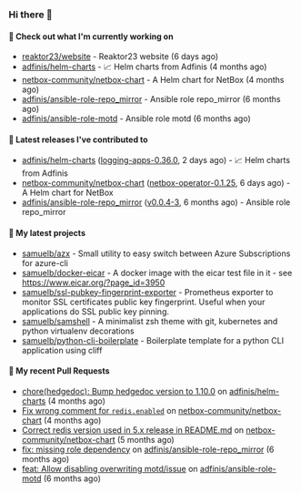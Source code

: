 ### Hi there 👋

#### 👷 Check out what I'm currently working on

- [reaktor23/website](https://github.com/reaktor23/website) - Reaktor23 website (6 days ago)
- [adfinis/helm-charts](https://github.com/adfinis/helm-charts) - 📈 Helm charts from Adfinis (4 months ago)
- [netbox-community/netbox-chart](https://github.com/netbox-community/netbox-chart) - A Helm chart for NetBox (4 months ago)
- [adfinis/ansible-role-repo_mirror](https://github.com/adfinis/ansible-role-repo_mirror) - Ansible role repo_mirror (6 months ago)
- [adfinis/ansible-role-motd](https://github.com/adfinis/ansible-role-motd) - Ansible role motd (6 months ago)

#### 🔭 Latest releases I've contributed to

- [adfinis/helm-charts](https://github.com/adfinis/helm-charts) ([logging-apps-0.36.0](https://github.com/adfinis/helm-charts/releases/tag/logging-apps-0.36.0), 2 days ago) - 📈 Helm charts from Adfinis
- [netbox-community/netbox-chart](https://github.com/netbox-community/netbox-chart) ([netbox-operator-0.1.25](https://github.com/netbox-community/netbox-chart/releases/tag/netbox-operator-0.1.25), 6 days ago) - A Helm chart for NetBox
- [adfinis/ansible-role-repo_mirror](https://github.com/adfinis/ansible-role-repo_mirror) ([v0.0.4-3](https://github.com/adfinis/ansible-role-repo_mirror/releases/tag/v0.0.4-3), 6 months ago) - Ansible role repo_mirror

#### 🌱 My latest projects

- [samuelb/azx](https://github.com/samuelb/azx) - Small utility to easy switch between Azure Subscriptions for azure-cli
- [samuelb/docker-eicar](https://github.com/samuelb/docker-eicar) - A docker image with the eicar test file in it - see https://www.eicar.org/?page_id=3950
- [samuelb/ssl-pubkey-fingerprint-exporter](https://github.com/samuelb/ssl-pubkey-fingerprint-exporter) - Prometheus exporter to monitor SSL certificates public key fingerprint. Useful when your applications do SSL public key pinning. 
- [samuelb/samshell](https://github.com/samuelb/samshell) - A minimalist zsh theme with git, kubernetes and python virtualenv decorations
- [samuelb/python-cli-boilerplate](https://github.com/samuelb/python-cli-boilerplate) - Boilerplate template for a python CLI application using cliff

#### 🔨 My recent Pull Requests

- [chore(hedgedoc): Bump hedgedoc version to 1.10.0](https://github.com/adfinis/helm-charts/pull/1313) on [adfinis/helm-charts](https://github.com/adfinis/helm-charts) (4 months ago)
- [Fix wrong comment for `redis.enabled`](https://github.com/netbox-community/netbox-chart/pull/336) on [netbox-community/netbox-chart](https://github.com/netbox-community/netbox-chart) (4 months ago)
- [Correct redis version used in 5.x release in README.md](https://github.com/netbox-community/netbox-chart/pull/319) on [netbox-community/netbox-chart](https://github.com/netbox-community/netbox-chart) (5 months ago)
- [fix: missing role dependency](https://github.com/adfinis/ansible-role-repo_mirror/pull/49) on [adfinis/ansible-role-repo_mirror](https://github.com/adfinis/ansible-role-repo_mirror) (6 months ago)
- [feat: Allow disabling overwriting motd/issue](https://github.com/adfinis/ansible-role-motd/pull/6) on [adfinis/ansible-role-motd](https://github.com/adfinis/ansible-role-motd) (6 months ago)

